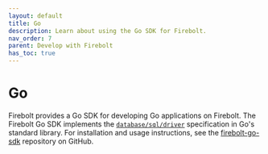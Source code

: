 ```yaml
---
layout: default
title: Go
description: Learn about using the Go SDK for Firebolt.
nav_order: 7
parent: Develop with Firebolt
has_toc: true
---
```


# Go

Firebolt provides a Go SDK for developing Go applications on Firebolt. The Firebolt Go SDK implements the [`database/sql/driver`](https://pkg.go.dev/database/sql) specification in Go's standard library. For installation and usage instructions, see the [firebolt-go-sdk](https://github.com/firebolt-db/firebolt-go-sdk) repository on GitHub.
